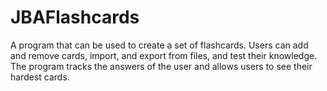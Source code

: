 # JBAFlashcards

A program that can be used to create a set of flashcards. 
Users can add and remove cards, import, and export from files, and test their knowledge.
The program tracks the answers of the user and allows users to see their hardest cards.
